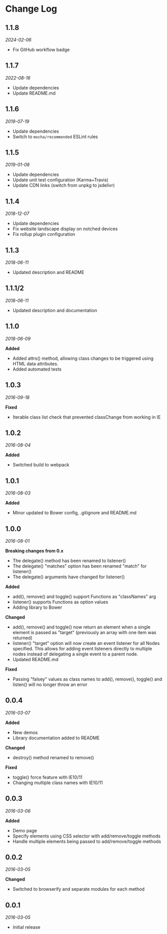 # Change Log

## 1.1.8

*2024-02-06*

- Fix GitHub workflow badge

## 1.1.7

*2022-08-16*

- Update dependencies
- Update README.md

## 1.1.6

*2019-07-19*

- Update dependencies
- Switch to `mocha/recommended` ESLint rules

## 1.1.5

*2019-01-08*

- Update dependencies
- Update unit test configuration (Karma+Travis)
- Update CDN links (switch from unpkg to jsdelivr)

## 1.1.4

*2018-12-07*

- Update dependencies
- Fix website landscape display on notched devices
- Fix rollup plugin configuration

## 1.1.3

*2018-06-11*

- Updated description and README

## 1.1.1/2

*2018-06-11*

- Updated description and documentation

## 1.1.0

*2018-06-09*

**Added**

- Added attrs() method, allowing class changes to be triggered using HTML
  data attributes.
- Added automated tests

## 1.0.3

*2016-09-18*

**Fixed**

- Iterable class list check that prevented classChange from working in IE

## 1.0.2

*2016-08-04*

**Added**

- Switched build to webpack

## 1.0.1

*2016-08-03*

**Added**

- Minor updated to Bower config, .gitignore and README.md

## 1.0.0

*2016-08-01*

**Breaking changes from 0.x**

- The delegate() method has been renamed to listener()
- The delegate() "matches" option has been renamed "match" for listener()
- The delegate() arguments have changed for listener()

**Added**

- add(), remove() and toggle() support Functions as "classNames" arg
- listener() supports Functions as option values
- Adding library to Bower

**Changed**

- add(), remove() and toggle() now return an element when a single element
  is passed as "target" (previously an array with one item was returned)
- listener() "target" option will now create an event listener for all Nodes
  specified. This allows for adding event listeners directly to multiple nodes
  instead of delegating a single event to a parent node.
- Updated README.md

**Fixed**

- Passing "falsey" values as class names to add(), remove(), toggle() and
  listen() will no longer throw an error

## 0.0.4

*2016-03-07*

**Added**

- New demos
- Library documentation added to README

**Changed**

- destroy() method renamed to remove()

**Fixed**

- toggle() force feature with IE10/11
- Changing multiple class names with IE10/11

## 0.0.3

*2016-03-06*

**Added**

- Demo page
- Specify elements using CSS selector with add/remove/toggle methods
- Handle multiple elements being passed to add/remove/toggle methods

## 0.0.2

*2016-03-05*

**Changed**

- Switched to browserify and separate modules for each method

## 0.0.1

*2016-03-05*

- Initial release
